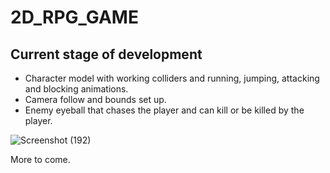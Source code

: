 # 2D_RPG_GAME

## Current stage of development

* Character model with working colliders and running, jumping, attacking and blocking animations.
* Camera follow and bounds set up.
* Enemy eyeball that chases the player and can kill or be killed by the player.

![Screenshot (192)](https://user-images.githubusercontent.com/54950149/94934736-6b010300-04cc-11eb-8075-82ac3b766ca2.png)


More to come.
